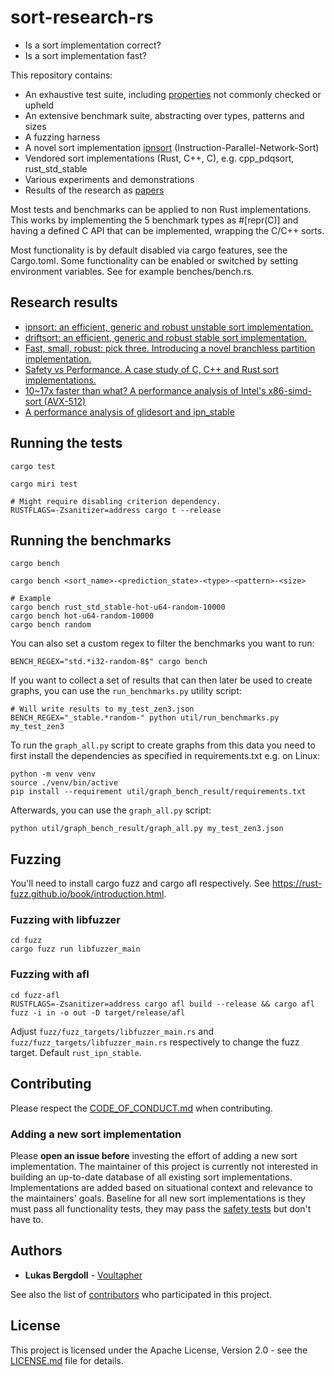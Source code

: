 # sort-research-rs

* Is a sort implementation correct?
* Is a sort implementation fast?

This repository contains:

* An exhaustive test suite, including [properties](writeup/sort_safety/text.md#property-analysis) not commonly checked or upheld
* An extensive benchmark suite, abstracting over types, patterns and sizes
* A fuzzing harness
* A novel sort implementation [ipnsort](ipnsort) (Instruction-Parallel-Network-Sort)
* Vendored sort implementations (Rust, C++, C), e.g. cpp_pdqsort, rust_std_stable
* Various experiments and demonstrations
* Results of the research as [papers](writeup/README.md)

Most tests and benchmarks can be applied to non Rust implementations.
This works by implementing the 5 benchmark types as #[repr(C)] and having
a defined C API that can be implemented, wrapping the C/C++ sorts.

Most functionality is by default disabled via cargo features, see the
Cargo.toml. Some functionality can be enabled or switched by setting environment
variables. See for example benches/bench.rs.

## Research results

* [ipnsort: an efficient, generic and robust unstable sort implementation.](writeup/ipnsort_introduction/text.md)
* [driftsort: an efficient, generic and robust stable sort implementation.](writeup/driftsort_introduction/text.md)
* [Fast, small, robust: pick three. Introducing a novel branchless partition implementation.](writeup/lomcyc_partition/text.md)
* [Safety vs Performance. A case study of C, C++ and Rust sort implementations.](writeup/sort_safety/text.md)
* [10~17x faster than what? A performance analysis of Intel's x86-simd-sort (AVX-512)](writeup/intel_avx512/text.md)
* [A performance analysis of glidesort and ipn_stable](writeup/glidesort_perf_analysis/text.md)

## Running the tests

```
cargo test

cargo miri test

# Might require disabling criterion dependency.
RUSTFLAGS=-Zsanitizer=address cargo t --release
```

## Running the benchmarks

```
cargo bench

cargo bench <sort_name>-<prediction_state>-<type>-<pattern>-<size>

# Example
cargo bench rust_std_stable-hot-u64-random-10000
cargo bench hot-u64-random-10000
cargo bench random
```

You can also set a custom regex to filter the benchmarks you want to run:

```
BENCH_REGEX="std.*i32-random-8$" cargo bench
```

If you want to collect a set of results that can then later be used to create graphs, you can use the `run_benchmarks.py` utility script:

```
# Will write results to my_test_zen3.json
BENCH_REGEX="_stable.*random-" python util/run_benchmarks.py my_test_zen3
```

To run the `graph_all.py` script to create graphs from this data you need to first install the dependencies as specified in requirements.txt e.g. on Linux:
```
python -m venv venv
source ./venv/bin/active
pip install --requirement util/graph_bench_result/requirements.txt
```

Afterwards, you can use the `graph_all.py` script:
```
python util/graph_bench_result/graph_all.py my_test_zen3.json
```

## Fuzzing

You'll need to install cargo fuzz and cargo afl respectively.
See https://rust-fuzz.github.io/book/introduction.html.

### Fuzzing with libfuzzer

```
cd fuzz
cargo fuzz run libfuzzer_main
```

### Fuzzing with afl

```
cd fuzz-afl
RUSTFLAGS=-Zsanitizer=address cargo afl build --release && cargo afl fuzz -i in -o out -D target/release/afl
```

Adjust `fuzz/fuzz_targets/libfuzzer_main.rs` and
`fuzz/fuzz_targets/libfuzzer_main.rs` respectively to change the fuzz target.
Default `rust_ipn_stable`.


## Contributing

Please respect the [CODE_OF_CONDUCT.md](CODE_OF_CONDUCT.md) when contributing.

### Adding a new sort implementation

Please **open an issue before** investing the effort of adding a new sort implementation. The maintainer of this project is currently not interested in building an up-to-date database of all existing sort implementations. Implementations are added based on situational context and relevance to the maintainers' goals. Baseline for all new sort implementations is they must pass all functionality tests, they may pass the [safety tests](https://github.com/Voultapher/sort-research-rs/blob/sort-corectness-writeup/writeup/sort_safety/text.md#property-analysis) but don't have to.

## Authors

* **Lukas Bergdoll** - [Voultapher](https://github.com/Voultapher)

See also the list of [contributors](https://github.com/Voultapher/sort-research-rs/contributors)
who participated in this project.

## License

This project is licensed under the Apache License, Version 2.0 -
see the [LICENSE.md](LICENSE.md) file for details.
